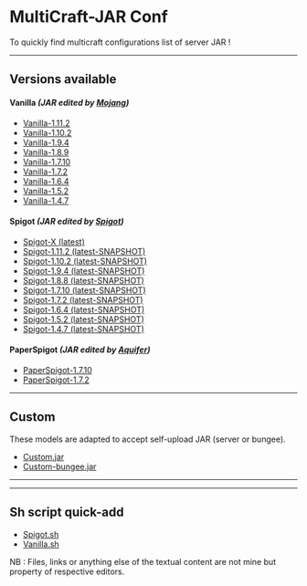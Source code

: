 MultiCraft-JAR Conf
=====
To quickly find multicraft configurations list of server JAR !

-----
Versions available
-----

#### Vanilla _(JAR edited by [Mojang](https://mojang.com))_
* [Vanilla-1.11.2](https://github.com/ValentinTh/MultiCraft-JAR-Conf/blob/master/vanilla/vanilla-1.11.2.jar.conf)
* [Vanilla-1.10.2](https://github.com/ValentinTh/MultiCraft-JAR-Conf/blob/master/vanilla/vanilla-1.10.2.jar.conf)
* [Vanilla-1.9.4](https://github.com/ValentinTh/MultiCraft-JAR-Conf/blob/master/vanilla/vanilla-1.9.4.jar.conf)
* [Vanilla-1.8.9](https://github.com/ValentinTh/MultiCraft-JAR-Conf/blob/master/vanilla/vanilla-1.8.9.jar.conf)
* [Vanilla-1.7.10](https://github.com/ValentinTh/MultiCraft-JAR-Conf/blob/master/vanilla/vanilla-1.7.10.jar.conf)
* [Vanilla-1.7.2](https://github.com/ValentinTh/MultiCraft-JAR-Conf/blob/master/vanilla/vanilla-1.7.2.jar.conf)
* [Vanilla-1.6.4](https://github.com/ValentinTh/MultiCraft-JAR-Conf/blob/master/vanilla/vanilla-1.6.4.jar.conf)
* [Vanilla-1.5.2](https://github.com/ValentinTh/MultiCraft-JAR-Conf/blob/master/vanilla/vanilla-1.5.2.jar.conf)
* [Vanilla-1.4.7](https://github.com/ValentinTh/MultiCraft-JAR-Conf/blob/master/vanilla/vanilla-1.4.7.jar.conf)

#### Spigot _(JAR edited by [Spigot](https://spigotmc.org))_
* [Spigot-X (latest)](https://github.com/ValentinTh/MultiCraft-JAR-Conf/blob/master/spigot/spigot-x-latest.jar.conf)
* [Spigot-1.11.2 (latest-SNAPSHOT)](https://github.com/ValentinTh/MultiCraft-JAR-Conf/blob/master/spigot/spigot-1.11.2.jar.conf)
* [Spigot-1.10.2 (latest-SNAPSHOT)](https://github.com/ValentinTh/MultiCraft-JAR-Conf/blob/master/spigot/spigot-1.10.2.jar.conf)
* [Spigot-1.9.4 (latest-SNAPSHOT)](https://github.com/ValentinTh/MultiCraft-JAR-Conf/blob/master/spigot/spigot-1.9.4.jar.conf)
* [Spigot-1.8.8 (latest-SNAPSHOT)](https://github.com/ValentinTh/MultiCraft-JAR-Conf/blob/master/spigot/spigot-1.8.8.jar.conf)
* [Spigot-1.7.10 (latest-SNAPSHOT)](https://github.com/ValentinTh/MultiCraft-JAR-Conf/blob/master/spigot/spigot-1.7.10-b1657.jar.conf)
* [Spigot-1.7.2 (latest-SNAPSHOT)](https://github.com/ValentinTh/MultiCraft-JAR-Conf/blob/master/spigot/spigot-1.7.2-b1339.jar.conf)
* [Spigot-1.6.4 (latest-SNAPSHOT)](https://github.com/ValentinTh/MultiCraft-JAR-Conf/blob/master/spigot/spigot-1.6.4.jar.conf)
* [Spigot-1.5.2 (latest-SNAPSHOT)](https://github.com/ValentinTh/MultiCraft-JAR-Conf/blob/master/spigot/spigot-1.5.2.jar.conf)
* [Spigot-1.4.7 (latest-SNAPSHOT)](https://github.com/ValentinTh/MultiCraft-JAR-Conf/blob/master/spigot/spigot-1.4.7.jar.conf)

#### PaperSpigot _(JAR edited by [Aquifer](https://aquifermc.org))_
* [PaperSpigot-1.7.10]()
* [PaperSpigot-1.7.2]()

----
Custom
-----
These models are adapted to accept self-upload JAR (server or bungee).
* [Custom.jar](https://github.com/ValentinTh/MultiCraft-JAR-Conf/blob/master/custom.jar.conf)
* [Custom-bungee.jar](https://github.com/ValentinTh/MultiCraft-JAR-Conf/blob/master/custom-bungee.jar.conf)
-----
----
Sh script quick-add
-----
* [Spigot.sh](https://github.com/ValentinTh/MultiCraft-JAR-Conf/blob/master/spigot/spigot.sh)
* [Vanilla.sh](https://github.com/ValentinTh/MultiCraft-JAR-Conf/blob/master/vanilla/vanilla.sh)

NB : Files, links or anything else of the textual content are not mine but property of respective editors.
